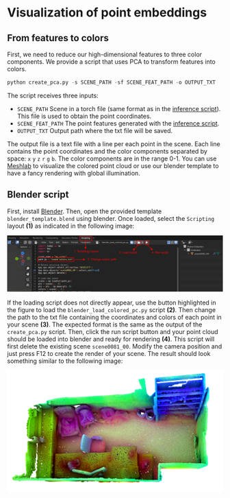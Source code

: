 # Visualization of point embeddings

## From features to colors

First, we need to reduce our high-dimensional features to three color components. We provide a script that uses PCA to transform features into colors.

```python
python create_pca.py -s SCENE_PATH -sf SCENE_FEAT_PATH -o OUTPUT_TXT
```

The script receives three inputs:

* <code>SCENE_PATH</code> Scene in a torch file (same format as in the [inference script](/inference/README.md)). This file is used to obtain the point coordinates. 
* <code>SCENE_FEAT_PATH</code> The point features generated with the [inference script](/inference/README.md).
* <code>OUTPUT_TXT</code> Output path where the txt file will be saved. 

The output file is a text file with a line per each point in the scene. Each line contains the point coordinates and the color components separated by space: <code>x</code> <code>y</code> <code>z</code> <code>r</code> <code>g</code> <code>b</code>. The color components are in the range 0-1. You can use [Meshlab](https://www.meshlab.net/) to visualize the colored point cloud or use our blender template to have a fancy rendering with global illumination.

## Blender script

First, install [Blender](https://www.blender.org/). Then, open the provided template <code>blender_template.blend</code> using blender. Once loaded, select the <code>Scripting</code> layout **(1)** as indicated in the following image:


![Scripting](/imgs/blender_scripting.png)

If the loading script does not directly appear, use the button highlighted in the figure to load the <code>blender_load_colored_pc.py</code> script **(2)**. Then change the path to the txt file containing the coordinates and colors of each point in your scene **(3)**. The expected format is the same as the output of the <code>create_pca.py</code> script. Then, click the run script button and your point cloud should be loaded into blender and ready for rendering **(4)**. This script will first delete the existing scene <code>scene0081_00</code>. Modify the camera position and just press F12 to create the render of your scene. The result should look something similar to the following image:

![Render](/imgs/blender_render.png)